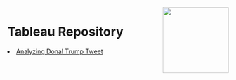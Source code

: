 <img align="right" height=150 src="https://logos-world.net/wp-content/uploads/2021/10/Tableau-Emblem-700x394.png"/>
<h1>Tableau Repository</h1>

<li><a href='https://public.tableau.com/views/AnalyzingDonaldTrumptweets/TrumpDashboard?:language=pt-BR&:display_count=n&:origin=viz_share_link'>Analyzing Donal Trump Tweet</a></li>
